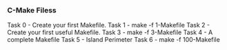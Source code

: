 ### C-Make Filess ###
Task 0 - Create your first Makefile.
Task 1 - make -f 1-Makefile
Task 2 - Create your first useful Makefile.
Task 3 - make -f 3-Makefile
Task 4 - A complete Makefile
Task 5 - Island Perimeter
Task 6 - make -f 100-Makefile
